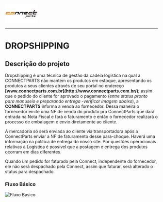 ![](/assets/LogoConnectParts.png)

---

# DROPSHIPPING

## Descrição do projeto

Dropshipping é uma técnica de gestão da cadeia logística na qual a CONNECTPARTS não mantém os produtos em estoque, apresentando os produtos a seus clientes através de seu portal no endereço **[www.connectparts.com.br](http://www.connectparts.com.br/)**; assim que o pedido do cliente for aprovado o pagamento (_entre status pronto para manuseio e preparando entrega -verificar imagem abaixo_), a **CONNECTPARTS** informa a venda ao fornecedor. Dessa maneira o fornecedor emite uma NF de venda do produto pra ConnectParts que dará entrada na Nota Fiscal e fará o faturamento e então o fornecedor realizará o processo de embalagem e envio diretamente ao cliente. 

A mercadoria só será enviada ao cliente via transportadora após a ConnectParts enviar a NF de faturamento desse para-choque. Haverá uma informação na política de entrega do nosso site. Por questões operacionais relativas à Logística é possível que a postagem e entrega dos produtos ocorram em dias diferentes. 

Quando um pedido for faturado pela Connect, independente do fornecedor, ele não será despachado pela Connect, assim que faturar, será alterado o status para despachado.

### Fluxo Básico

![Fluxo Basico](/assets/FluxoBásico.png)

